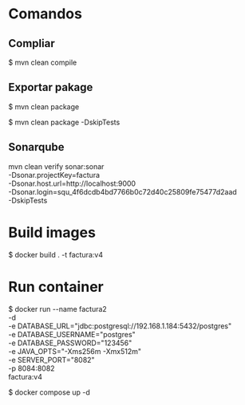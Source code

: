 # Comandos

## Compliar

$ mvn clean compile


## Exportar pakage

$ mvn clean package

$ mvn clean package -DskipTests

## Sonarqube


mvn clean verify sonar:sonar \
  -Dsonar.projectKey=factura \
  -Dsonar.host.url=http://localhost:9000 \
  -Dsonar.login=squ_4f6dcdb4bd7766b0c72d40c25809fe75477d2aad \
  -DskipTests

# Build images

$ docker build . -t factura:v4

# Run container


$ docker run --name factura2  \
  -d \
  -e DATABASE_URL="jdbc:postgresql://192.168.1.184:5432/postgres" \
  -e DATABASE_USERNAME="postgres" \
  -e DATABASE_PASSWORD="123456" \
  -e JAVA_OPTS="-Xms256m -Xmx512m" \
  -e SERVER_PORT="8082" \
  -p 8084:8082 \
  factura:v4

$ docker compose up -d
